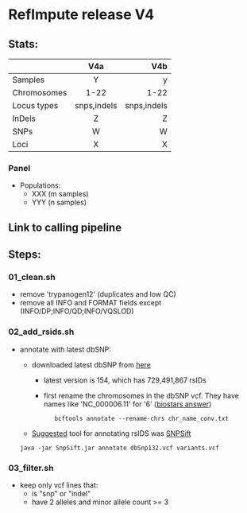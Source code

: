 # RefImpute release V4

## Stats: 

|               | V4a          | V4b          |
| :------------- | :----------: | -----------: |
| Samples        | Y            | y            |
| Chromosomes    | 1-22         | 1-22         |
| Locus types    | snps,indels  | snps,indels  |
| InDels         | Z            | Z            |
| SNPs           | W            | W            |
| Loci           | X            | X            |


### Panel
 - Populations:
   - XXX (m samples)
   - YYY (n samples)

## Link to calling pipeline

## Steps:
### 01_clean.sh
  - remove 'trypanogen12' (duplicates and low QC)
  - remove all INFO and FORMAT fields except (INFO/DP;INFO/QD;INFO/VQSLOD)

### 02_add_rsids.sh
 - annotate with latest dbSNP:
   - downloaded latest dbSNP from [here](https://ftp.ncbi.nlm.nih.gov/snp/latest_release/VCF/)
     - latest version is 154, which has 729,491,867 rsIDs
     - first rename the chromosomes in the dbSNP vcf. They have names like 'NC_000006.11' for '6' ([biostars answer](https://www.biostars.org/p/98582/#332269))
     
       ```   bcftools annotate --rename-chrs chr_name_conv.txt```
   - [Suggested](https://www.biostars.org/p/227652/#227663) tool for annotating rsIDS was [SNPSift](https://pcingola.github.io/SnpEff/ss_annotate/)
  
    ```java -jar SnpSift.jar annotate dbSnp132.vcf variants.vcf```

### 03_filter.sh
 - keep only vcf lines that:
   - is "snp" or "indel"
   - have 2 alleles and minor allele count >= 3


